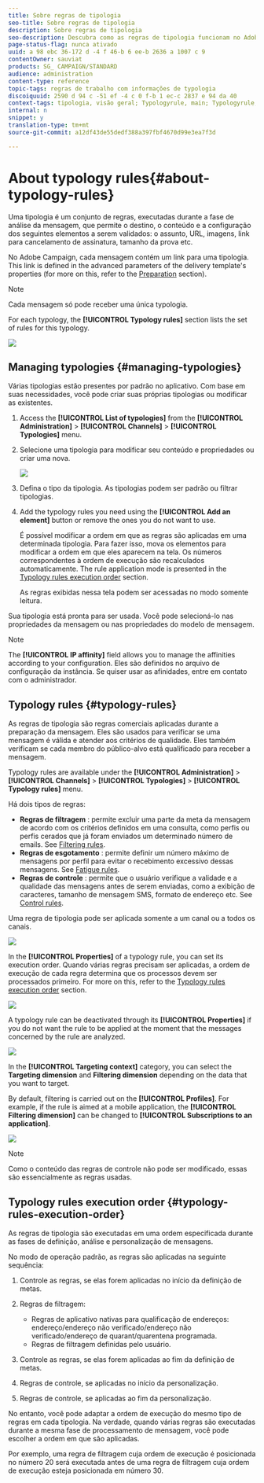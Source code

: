 ```yaml
---
title: Sobre regras de tipologia
seo-title: Sobre regras de tipologia
description: Sobre regras de tipologia
seo-description: Descubra como as regras de tipologia funcionam no Adobe Campaign.
page-status-flag: nunca ativado
uuid: a 98 ebc 36-172 d -4 f 46-b 6 ee-b 2636 a 1007 c 9
contentOwner: sauviat
products: SG_ CAMPAIGN/STANDARD
audience: administration
content-type: reference
topic-tags: regras de trabalho com informações de typologia
discoiquuid: 2590 d 94 c -51 ef -4 c 0 f-b 1 ec-c 2837 e 94 da 40
context-tags: tipologia, visão geral; Typologyrule, main; Typologyrule, visão geral
internal: n
snippet: y
translation-type: tm+mt
source-git-commit: a12df43de55dedf388a397fbf4670d99e3ea7f3d

---
```



# About typology rules{#about-typology-rules}

Uma tipologia é um conjunto de regras, executadas durante a fase de análise da mensagem, que permite o destino, o conteúdo e a configuração dos seguintes elementos a serem validados: o assunto, URL, imagens, link para cancelamento de assinatura, tamanho da prova etc.

No Adobe Campaign, cada mensagem contém um link para uma tipologia. This link is defined in the advanced parameters of the delivery template's properties (for more on this, refer to the [Preparation](../../administration/using/configuring-email-channel.md#preparation) section).

>[!NOTE]
>
>Cada mensagem só pode receber uma única typologia.

For each typology, the **[!UICONTROL Typology rules]** section lists the set of rules for this typology.

![](assets/typology_typo-rule-list.png)

## Managing typologies {#managing-typologies}

Várias tipologias estão presentes por padrão no aplicativo. Com base em suas necessidades, você pode criar suas próprias tipologias ou modificar as existentes.

1. Access the **[!UICONTROL List of typologies]** from the **[!UICONTROL Administration]** &gt; **[!UICONTROL Channels]** &gt; **[!UICONTROL Typologies]** menu.
1. Selecione uma tipologia para modificar seu conteúdo e propriedades ou criar uma nova.

   ![](assets/typology_list.png)

1. Defina o tipo da tipologia. As tipologias podem ser padrão ou filtrar tipologias.
1. Add the typology rules you need using the **[!UICONTROL Add an element]** button or remove the ones you do not want to use.

   É possível modificar a ordem em que as regras são aplicadas em uma determinada tipologia. Para fazer isso, mova os elementos para modificar a ordem em que eles aparecem na tela. Os números correspondentes à ordem de execução são recalculados automaticamente. The rule application mode is presented in the [Typology rules execution order](../../administration/using/about-typology-rules.md#typology-rules-execution-order) section.

   As regras exibidas nessa tela podem ser acessadas no modo somente leitura.

Sua tipologia está pronta para ser usada. Você pode selecioná-lo nas propriedades da mensagem ou nas propriedades do modelo de mensagem.

>[!NOTE]
>
>The **[!UICONTROL IP affinity]** field allows you to manage the affinities according to your configuration. Eles são definidos no arquivo de configuração da instância. Se quiser usar as afinidades, entre em contato com o administrador.

## Typology rules {#typology-rules}

As regras de tipologia são regras comerciais aplicadas durante a preparação da mensagem. Eles são usados para verificar se uma mensagem é válida e atender aos critérios de qualidade. Eles também verificam se cada membro do público-alvo está qualificado para receber a mensagem.

Typology rules are available under the **[!UICONTROL Administration]** &gt; **[!UICONTROL Channels]** &gt; **[!UICONTROL Typologies]** &gt; **[!UICONTROL Typology rules]** menu.

Há dois tipos de regras:

* **Regras de filtragem** : permite excluir uma parte da meta da mensagem de acordo com os critérios definidos em uma consulta, como perfis ou perfis cerados que já foram enviados um determinado número de emails. See [Filtering rules](../../administration/using/filtering-rules.md).
* **Regras de esgotamento** : permite definir um número máximo de mensagens por perfil para evitar o recebimento excessivo dessas mensagens. See [Fatigue rules](../../administration/using/fatigue-rules.md).
* **Regras de controle** : permite que o usuário verifique a validade e a qualidade das mensagens antes de serem enviadas, como a exibição de caracteres, tamanho de mensagem SMS, formato de endereço etc. See [Control rules](../../administration/using/control-rules.md).

Uma regra de tipologia pode ser aplicada somente a um canal ou a todos os canais.

![](assets/typology_channel.png)

In the **[!UICONTROL Properties]** of a typology rule, you can set its execution order. Quando várias regras precisam ser aplicadas, a ordem de execução de cada regra determina que os processos devem ser processados primeiro. For more on this, refer to the [Typology rules execution order](../../administration/using/about-typology-rules.md#typology-rules-execution-order) section.

![](assets/typology_rule-active.png)

A typology rule can be deactivated through its **[!UICONTROL Properties]** if you do not want the rule to be applied at the moment that the messages concerned by the rule are analyzed.

![](assets/typology_rule-order.png)

In the **[!UICONTROL Targeting context]** category, you can select the **Targeting dimension** and **Filtering dimension** depending on the data that you want to target.

By default, filtering is carried out on the **[!UICONTROL Profiles]**. For example, if the rule is aimed at a mobile application, the **[!UICONTROL Filtering dimension]** can be changed to **[!UICONTROL Subscriptions to an application]**.

![](assets/typology_rule-order_2.png)

>[!NOTE]
>
>Como o conteúdo das regras de controle não pode ser modificado, essas são essencialmente as regras usadas.

## Typology rules execution order {#typology-rules-execution-order}

As regras de tipologia são executadas em uma ordem especificada durante as fases de definição, análise e personalização de mensagens.

No modo de operação padrão, as regras são aplicadas na seguinte sequência:

1. Controle as regras, se elas forem aplicadas no início da definição de metas.
1. Regras de filtragem:

   * Regras de aplicativo nativas para qualificação de endereços: endereço/endereço não verificado/endereço não verificado/endereço de quarant/quarentena programada.
   * Regras de filtragem definidas pelo usuário.

1. Controle as regras, se elas forem aplicadas ao fim da definição de metas.
1. Regras de controle, se aplicadas no início da personalização.
1. Regras de controle, se aplicadas ao fim da personalização.

No entanto, você pode adaptar a ordem de execução do mesmo tipo de regras em cada tipologia. Na verdade, quando várias regras são executadas durante a mesma fase de processamento de mensagem, você pode escolher a ordem em que são aplicadas.

Por exemplo, uma regra de filtragem cuja ordem de execução é posicionada no número 20 será executada antes de uma regra de filtragem cuja ordem de execução esteja posicionada em número 30.
